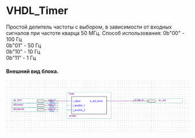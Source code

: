 # VHDL_Timer
Простой делитель частоты с выбором, в зависимости от входных сигналов при частоте кварца 50 МГц.
Способ использования:
0b"00" - 100 Гц  <br />
0b"01" - 50 Гц  <br />
0b"10" - 10 Гц  <br />
0b"11" - 1 Гц   <br />
#### Внешний вид блока.
![Image alt](https://github.com/terramine21/VHDL_Timer/blob/main/divider.PNG)
